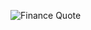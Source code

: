 ![Finance Quote](http://127.0.0.1:8000/api/quotes/random?quote_type=inspiration&response_type=svg&theme=dark&width=400&height=175)

